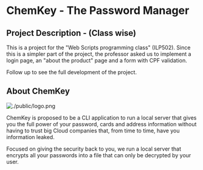 # ChemKey - The Password Manager

## Project Description - (Class wise)

This is a  project for the "Web Scripts programming class" (ILP502).
Since this is a simpler part of the project, the professor asked us to
implement a login page, an "about the product" page and a form with CPF
validation.

Follow up to see the full development of the project.

## About ChemKey

![./public/logo.png](./public/logo.png)

ChemKey is proposed to be a CLI application to run a local server that
gives you the full power of your password, cards and address information
without having to trust big Cloud companies that, from time to time,
have you information leaked.

Focused on giving the security back to you, we run a local server that
encrypts all your passwords into a file that can only be decrypted by
your user.

